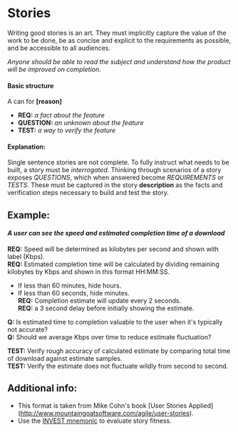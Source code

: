 Stories
====
Writing good stories is an art. They must implicitly capture the value of the work to be done, be as concise and explicit to the requirements as possible, and be accessible to all audiences. 

_Anyone should be able to read the subject and understand how the product will be improved on completion._ 

#### Basic structure

A **<role>** can **<act>** for **[reason]**

* **REQ:** _a fact about the feature_
* **QUESTION:** _an unknown about the feature_
* **TEST:** _a way to verify the feature_

#### Explanation:
Single sentence stories are not complete. To fully instruct what needs to be built, a story must be _interrogated_. Thinking through scenarios of a story exposes _QUESTIONS_, which when answered become _REQUIREMENTS_ or _TESTS_. These must be captured in the story **description** as the facts and verification steps necessary to build and test the story. 

Example:
----
#### _A user can see the speed and estimated completion time of a download_

**REQ:** Speed will be determined as kilobytes per second and shown with label (Kbps).  
**REQ:** Estimated completion time will be calculated by dividing remaining kilobytes by Kbps and shown in this format HH:MM:SS.  
- If less than 60 minutes, hide hours.  
- If less than 60 seconds, hide minutes.  
**REQ:** Completion estimate will update every 2 seconds.  
**REQ:** a 3 second delay before initially showing the estimate.

**Q:** Is estimated time to completion valuable to the user when it's typically not accurate?  
**Q:** Should we average Kbps over time to reduce estimate fluctuation?  

**TEST:** Verify rough accuracy of calculated estimate by comparing total time of download against estimate samples.  
**TEST:** Verify the estimate does not fluctuate wildly from second to second.  


Additional info:
----
* This format is taken from Mike Cohn's book [User Stories Applied]
(http://www.mountaingoatsoftware.com/agile/user-stories).
* Use the [INVEST mnemonic](http://en.wikipedia.org/wiki/INVEST_(mnemonic)) to evaluate story fitness.

